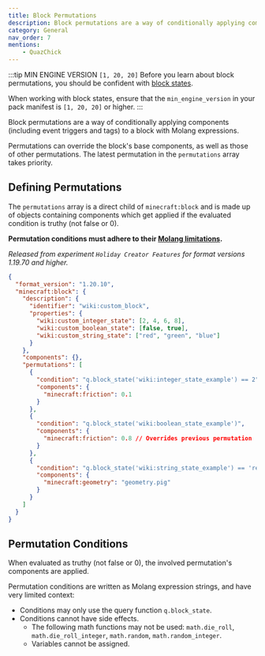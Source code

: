 ```yaml
---
title: Block Permutations
description: Block permutations are a way of conditionally applying components (including event triggers and tags) to a block with Molang expressions.
category: General
nav_order: 7
mentions:
    - QuazChick
---
```


:::tip MIN ENGINE VERSION `[1, 20, 20]`
Before you learn about block permutations, you should be confident with [block states](/blocks/block-states).

When working with block states, ensure that the `min_engine_version` in your pack manifest is `[1, 20, 20]` or higher.
:::

Block permutations are a way of conditionally applying components (including event triggers and tags) to a block with Molang expressions.

Permutations can override the block's base components, as well as those of other permutations. The latest permutation in the `permutations` array takes priority.

## Defining Permutations

The `permutations` array is a direct child of `minecraft:block` and is made up of objects containing components which get applied if the evaluated condition is truthy (not false or 0).

**Permutation conditions must adhere to their [Molang limitations](#permutation-conditions).**

_Released from experiment `Holiday Creator Features` for format versions 1.19.70 and higher._

<CodeHeader></CodeHeader>

```json
{
  "format_version": "1.20.10",
  "minecraft:block": {
    "description": {
      "identifier": "wiki:custom_block",
      "properties": {
        "wiki:custom_integer_state": [2, 4, 6, 8],
        "wiki:custom_boolean_state": [false, true],
        "wiki:custom_string_state": ["red", "green", "blue"]
      }
    },
    "components": {},
    "permutations": [
      {
        "condition": "q.block_state('wiki:integer_state_example') == 2",
        "components": {
          "minecraft:friction": 0.1
        }
      },
      {
        "condition": "q.block_state('wiki:boolean_state_example')",
        "components": {
          "minecraft:friction": 0.8 // Overrides previous permutation
        }
      },
      {
        "condition": "q.block_state('wiki:string_state_example') == 'red' && !q.block_state('wiki:boolean_state_example')",
        "components": {
          "minecraft:geometry": "geometry.pig"
        }
      }
    ]
  }
}
```

## Permutation Conditions

When evaluated as truthy (not false or 0), the involved permutation's components are applied.

Permutation conditions are written as Molang expression strings, and have very limited context:

-   Conditions may only use the query function `q.block_state`.
-   Conditions cannot have side effects.
    -   The following math functions may not be used: `math.die_roll`, `math.die_roll_integer`, `math.random`, `math.random_integer`.
    -   Variables cannot be assigned.

